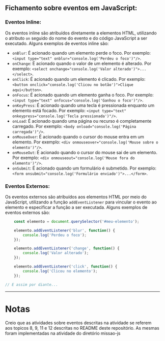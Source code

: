 ## Fichamento sobre eventos em JavaScript:

### Eventos Inline:
Os eventos inline são atribuídos diretamente a elementos HTML, utilizando o atributo `on` seguido do nome do evento e do código JavaScript a ser executado. Alguns exemplos de eventos inline são:

- `onBlur`: É acionado quando um elemento perde o foco. Por exemplo: `<input type="text" onblur="console.log('Perdeu o foco')"/>`.
- `onChange`: É acionado quando o valor de um elemento é alterado. Por exemplo: `<select onchange="console.log('Valor alterado')">...</select>`.
- `onClick`: É acionado quando um elemento é clicado. Por exemplo: `<button onclick="console.log('Clicou no botão')">Clique aqui</button>`.
- `onFocus`: É acionado quando um elemento ganha o foco. Por exemplo: `<input type="text" onfocus="console.log('Ganhou o foco')"/>`.
- `onKeyPress`: É acionado quando uma tecla é pressionada enquanto um elemento está focado. Por exemplo: `<input type="text" onkeypress="console.log('Tecla pressionada')"/>`.
- `onLoad`: É acionado quando uma página ou recurso é completamente carregado. Por exemplo: `<body onload="console.log('Página carregada')"/>`.
- `onMouseOver`: É acionado quando o cursor do mouse entra em um elemento. Por exemplo: `<div onmouseover="console.log('Mouse sobre o elemento')"/>`.
- `onMouseOut`: É acionado quando o cursor do mouse sai de um elemento. Por exemplo: `<div onmouseout="console.log('Mouse fora do elemento')"/>`.
- `onSubmit`: É acionado quando um formulário é submetido. Por exemplo: `<form onsubmit="console.log('Formulário enviado')">...</form>`.

### Eventos Externos:
Os eventos externos são atribuídos aos elementos HTML por meio do JavaScript, utilizando a função `addEventListener` para vincular o evento ao elemento e especificar a função a ser executada. Alguns exemplos de eventos externos são:

```javascript
    const elemento = document.querySelector('#meu-elemento');

    elemento.addEventListener('blur', function() {
        console.log('Perdeu o foco');
    });

    elemento.addEventListener('change', function() {
        console.log('Valor alterado');
    });

    elemento.addEventListener('click', function() {
        console.log('Clicou no elemento');
    });

// E assim por diante...
```

---
# Notas


Creio que as atividades sobre eventos descritas na atividade se referem aos topicos 8, 9, 11 e 12 descritas no README deste repositório.
As mesmas foram implementadas na atividade do diretório missao-js
